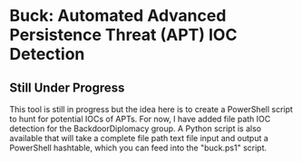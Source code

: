 # Buck: Automated Advanced Persistence Threat (APT) IOC Detection

## Still Under Progress

This tool is still in progress but the idea here is to create a PowerShell script to hunt for potential IOCs of APTs. For now, I have added file path IOC detection for the BackdoorDiplomacy group. A Python script is also available that will take a complete file path text file input and output a PowerShell hashtable, which you can feed into the "buck.ps1" script.
